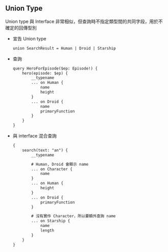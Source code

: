 ## Union Type

Union type 與 Interface 非常相似，但查詢時不指定類型間的共同字段，用於不確定的回傳型別

- 宣告 Union type

    ```txt
    union SearchResult = Human | Droid | Starship
    ```

- 查詢

    ```txt
    query HeroForEpisode($ep: Episode!) {
        hero(episode: $ep) {
            __typename
            ... on Human {
                name
                height
            }
            ... on Droid {
                name
                primaryFunction
            }
        }
    }
    ```

- 與 interface 混合查詢

    ```txt
    {
        search(text: "an") {
            __typename

            # Human, Droid 會顯示 name
            ... on Character {
                name
            }
            ... on Human {
                height
            }
            ... on Droid {
                primaryFunction
            }

            # 沒有實作 Character，所以要額外查詢 name
            ... on Starship {
                name
                length
            }
        }
    }
    ```